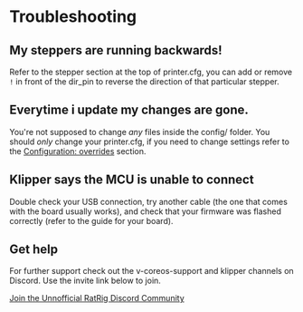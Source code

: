 # Troubleshooting

## My steppers are running backwards!
Refer to the stepper section at the top of printer.cfg, you can add or remove `!` in front of the dir_pin to reverse the direction of that particular stepper.

## Everytime i update my changes are gone.
You're not supposed to change *any* files inside the config/ folder. You should *only* change your printer.cfg, if you need to change settings refer to the [Configuration: overrides](configuration.md#overrides) section. 

## Klipper says the MCU is unable to connect
Double check your USB connection, try another cable (the one that comes with the board usually works), and check that your firmware was flashed correctly (refer to the guide for your board).
## Get help
For further support check out the v-coreos-support and klipper channels on Discord. Use the invite link below to join.

<a href="https://discord.gg/D62e8XNeYa" class="button">Join the Unnofficial RatRig Discord Community</a>
